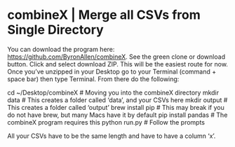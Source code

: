 # combineX | Merge all CSVs from Single Directory 

You can download the program here: https://github.com/ByronAllen/combineX. See the green clone or download button. Click and select download ZIP. This will be the easiest route for now. Once you’ve unzipped in your Desktop go to your Terminal (command + space bar) then type Terminal. From there do the following:

cd ~/Desktop/combineX # Moving you into the combineX directory 
mkdir data # This creates a folder called ‘data’, and your CSVs here
mkdir output # This creates a folder called ‘output’
brew install pip # This may break if you do not have brew, but many Macs have it by default
pip install pandas # The combineX program requires this
python run.py # Follow the prompts 

All your CSVs have to be the same length and have to have a column ‘x’. 
